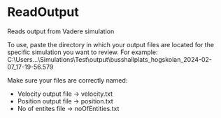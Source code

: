 # ReadOutput
Reads output from Vadere simulation

To use, paste the directory in which your output files are located for the specific simulation you want to review.
For example:
  C:\Users\...\Simulations\Test\output\busshallplats_hogskolan_2024-02-07_17-19-56.579
  
Make sure your files are correctly named:
  -  Velocity output file -> velocity.txt
  -  Position output file -> position.txt
  -  No of entites file -> noOfEntities.txt
